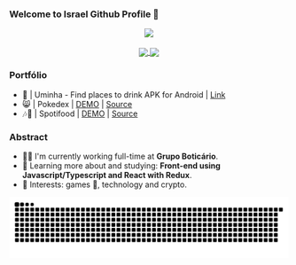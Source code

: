 ### Welcome to Israel Github Profile 🤖

<p align="center">
  <a href="https://linkedin.com/in/isrmicha"><img src="https://img.shields.io/static/v1?label=LinkedIn&message=isrmicha&color=blue&logo=linkedin&style=flat-square&logoColor=white"" /></a>
</p>

<p align="center">
  <a href="https://github.com/anuraghazra/github-readme-stats">
    <img
      align="center"
      src="https://github-readme-stats.vercel.app/api/top-langs/?username=isrmicha&layout=compact&theme=radical"
    />
  </a>
  <a href="https://github.com/anuraghazra/github-readme-stats">
    <img
      align="center"
      height="165"
      src="https://github-readme-stats.vercel.app/api?username=isrmicha&count_private=true&show_icons=true&custom_title=Github%20Status&hide=issues&theme=radical"
    />
  </a>
</p>

### Portfólio
  - 🍻 | Uminha - Find places to drink APK for Android | [Link](https://m.apkpure.com/br/uminha-bora-tomar-uma/com.isrstudio.uminhabeer) 
  - 😸 | Pokedex | [DEMO](https://pokedex-isrmicha.vercel.app/) | [Source](https://github.com/isrmicha/pokedex)
  - 🎶🍕 | Spotifood | [DEMO](https://isrmicha-spotifood.herokuapp.com/) | [Source](https://github.com/isrmicha/ifood-frontend-test)




### Abstract

 - 👨‍💻 I'm currently working full-time at **Grupo Boticário**.
 - 🌱 Learning more about and studying: **Front-end using Javascript/Typescript and React with Redux**.
 - 💙 Interests: games 👾, technology and crypto.


![Snake animation](https://github.com/isrmicha/isrmicha/blob/output/github-contribution-grid-snake.svg)
